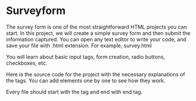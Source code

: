# Surveyform
The survey form is one of the most straightforward HTML projects you can start. In this project, we will create a simple survey form and then submit the information captured. You can open any text editor to write your code, and save your file with .html extension. For example, survey.html

You will learn about basic input tags, form creation, radio buttons, checkboxes, etc.

Here is the source code for the project with the necessary explanations of the tags. You can add elements one by one to see how they work. 

Every file should start with the <html> tag and end with </html> end tag. 
